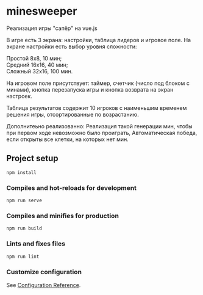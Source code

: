 # minesweeper
Реализация игры "сапёр" на vue.js  

В игре есть 3 экрана: настройки, таблица лидеров и игровое поле.
На экране настройки есть выбор уровня сложности:

Простой 8x8, 10 мин;  
Средний 16x16, 40 мин;  
Сложный 32x16, 100 мин.  

На игровом поле присутствует: таймер, счетчик (число под блоком с минами), кнопка перезапуска игры и кнопка возврата на экран настроек.

Таблица результатов содержит 10 игроков с наименьшим временем решения игры, отсортированные по возрастанию.  

Дополнитеьно реализованно: Реализация такой генерации мин, чтобы при первом ходе невозможно было проиграть, Автоматическая победа, если открыты все клетки, на которых нет мин.

## Project setup
```
npm install
```

### Compiles and hot-reloads for development
```
npm run serve
```

### Compiles and minifies for production
```
npm run build
```

### Lints and fixes files
```
npm run lint
```

### Customize configuration
See [Configuration Reference](https://cli.vuejs.org/config/).
